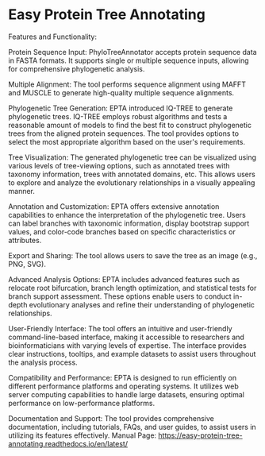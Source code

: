 # Easy Protein Tree Annotating

Features and Functionality:

Protein Sequence Input: PhyloTreeAnnotator accepts protein sequence data in FASTA formats. It supports single or multiple sequence inputs, allowing for comprehensive phylogenetic analysis.

Multiple Alignment: The tool performs sequence alignment using  MAFFT and MUSCLE to generate high-quality multiple sequence alignments.

Phylogenetic Tree Generation: EPTA introduced IQ-TREE to generate phylogenetic trees. IQ-TREE employs robust algorithms and tests a reasonable amount of models to find the best fit to construct phylogenetic trees from the aligned protein sequences. The tool provides options to select the most appropriate algorithm based on the user's requirements.

Tree Visualization: The generated phylogenetic tree can be visualized using various levels of tree-viewing options, such as annotated trees with taxonomy information, trees with annotated domains, etc. This allows users to explore and analyze the evolutionary relationships in a visually appealing manner.

Annotation and Customization: EPTA offers extensive annotation capabilities to enhance the interpretation of the phylogenetic tree. Users can label branches with taxonomic information, display bootstrap support values, and color-code branches based on specific characteristics or attributes.

Export and Sharing: The tool allows users to save the tree as an image (e.g., PNG, SVG).

Advanced Analysis Options: EPTA includes advanced features such as relocate root bifurcation, branch length optimization, and statistical tests for branch support assessment. These options enable users to conduct in-depth evolutionary analyses and refine their understanding of phylogenetic relationships.

User-Friendly Interface: The tool offers an intuitive and user-friendly command-line-based interface, making it accessible to researchers and bioinformaticians with varying levels of expertise. The interface provides clear instructions, tooltips, and example datasets to assist users throughout the analysis process.

Compatibility and Performance: EPTA is designed to run efficiently on different performance platforms and operating systems. It utilizes web server computing capabilities to handle large datasets, ensuring optimal performance on low-performance platforms.

Documentation and Support: The tool provides comprehensive documentation, including tutorials, FAQs, and user guides, to assist users in utilizing its features effectively. Manual Page: https://easy-protein-tree-annotating.readthedocs.io/en/latest/
